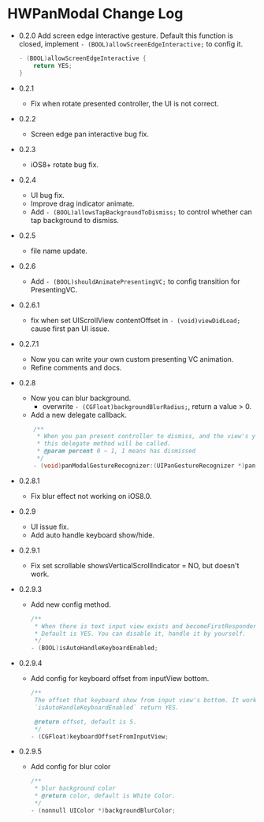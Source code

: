 
# HWPanModal Change Log

* 0.2.0
    Add screen edge interactive gesture. Default this function is closed, implement `- (BOOL)allowScreenEdgeInteractive;` to config it.
    
    ```Objective-C
    - (BOOL)allowScreenEdgeInteractive {
        return YES;
    }
    ```
* 0.2.1
    * Fix when rotate presented controller, the UI is not correct.
* 0.2.2
    * Screen edge pan interactive bug fix.
* 0.2.3
    * iOS8+ rotate bug fix.    
* 0.2.4
    * UI bug fix.
    * Improve drag indicator animate.  
    * Add `- (BOOL)allowsTapBackgroundToDismiss;` to control whether can tap background to dismiss. 
* 0.2.5
    * file name update. 
* 0.2.6
    * Add `- (BOOL)shouldAnimatePresentingVC;` to config transition for PresentingVC.
* 0.2.6.1
    * fix when set UIScrollView contentOffset in `- (void)viewDidLoad;` cause first pan UI issue.
* 0.2.7.1
    * Now you can write your own custom presenting VC animation.
    * Refine comments and docs.
* 0.2.8
    * Now you can blur background.
        * overwrite `- (CGFloat)backgroundBlurRadius;`, return a value > 0.
    * Add a new delegate callback.
    
    ```Objective-C
        /**
         * When you pan present controller to dismiss, and the view's y <= shortFormYPos,
         * this delegate method will be called.
         * @param percent 0 ~ 1, 1 means has dismissed
         */
        - (void)panModalGestureRecognizer:(UIPanGestureRecognizer *)panGestureRecognizer dismissPercent:(CGFloat)percent;
    ```
        
* 0.2.8.1
    * Fix blur effect not working on iOS8.0.
* 0.2.9
    * UI issue fix.
    * Add auto handle keyboard show/hide.
* 0.2.9.1
    * Fix set scrollable showsVerticalScrollIndicator = NO, but doesn't work.
* 0.2.9.3
    * Add new config method.
        
        ```Objective-C
        /**
         * When there is text input view exists and becomeFirstResponder, will auto handle keyboard height.
         * Default is YES. You can disable it, handle it by yourself.
         */
        - (BOOL)isAutoHandleKeyboardEnabled;
        ```
* 0.2.9.4
    * Add config for keyboard offset from inputView bottom.
    
        ```Objective-C
        /**
         The offset that keyboard show from input view's bottom. It works when
         `isAutoHandleKeyboardEnabled` return YES.
        
         @return offset, default is 5.
         */
        - (CGFloat)keyboardOffsetFromInputView;
        ```   
* 0.2.9.5
    *  Add config for blur color
        
        ```Objective-C
        /**
         * blur background color
         * @return color, default is White Color.
         */
        - (nonnull UIColor *)backgroundBlurColor;
        ```
        
        


